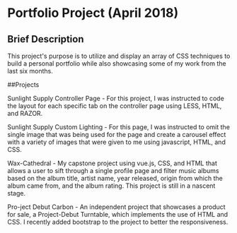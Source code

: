 # Portfolio Project (April 2018)

## Brief Description

This project's purpose is to utilize and display an array of CSS techniques to build a personal portfolio while also showcasing some of my work from the last six months.  

##Projects

Sunlight Supply Controller Page - For this project, I was instructed to code the layout for each specific tab on the controller page using LESS, HTML, and RAZOR.     

Sunlight Supply Custom Lighting - For this page, I was instructed to omit the single image that was being used for the page and create a carousel effect with a variety of images that were given to me using javascript, HTML, and CSS.

Wax-Cathedral - My capstone project using vue.js, CSS, and HTML that allows a user to sift through a single profile page and filter music albums based on the album title,  artist name, year released, origin from which the album came from, and the album rating. This project is still in a nascent stage.

Pro-ject Debut Carbon -  An independent project that showcases a product for sale, a Project-Debut Turntable,  which implements the use of HTML and CSS.  I recently added bootstrap to the project to better the responsiveness.
